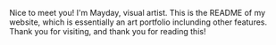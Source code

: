 Nice to meet you!
I'm Mayday, visual artist.
This is the README of my website, which is essentially an art portfolio inclunding other features.
Thank you for visiting, and thank you for reading this!
